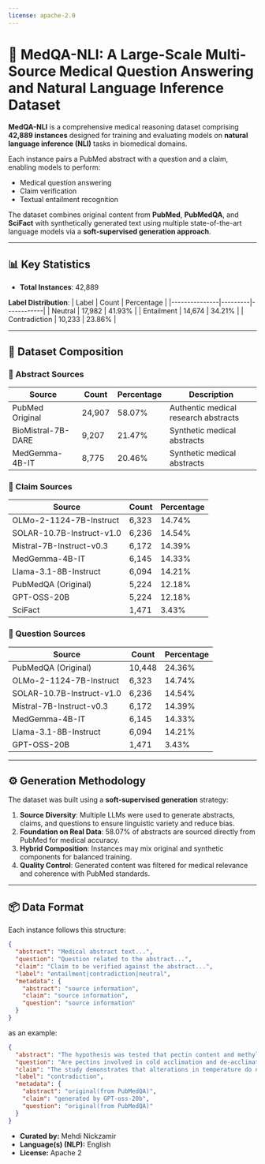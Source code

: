 ```yaml
---
license: apache-2.0
---
```


# 🧠 MedQA-NLI: A Large-Scale Multi-Source Medical Question Answering and Natural Language Inference Dataset

**MedQA-NLI** is a comprehensive medical reasoning dataset comprising **42,889 instances** designed for training and evaluating models on **natural language inference (NLI)** tasks in biomedical domains.

Each instance pairs a PubMed abstract with a question and a claim, enabling models to perform:
- Medical question answering
- Claim verification
- Textual entailment recognition

The dataset combines original content from **PubMed**, **PubMedQA**, and **SciFact** with synthetically generated text using multiple state-of-the-art language models via a **soft-supervised generation approach**.

---

## 📊 Key Statistics

- **Total Instances**: 42,889

**Label Distribution**:
| Label         | Count   | Percentage |
|---------------|---------|------------|
| Neutral       | 17,982  | 41.93%     |
| Entailment    | 14,674  | 34.21%     |
| Contradiction | 10,233  | 23.86%     |

---

## 🧬 Dataset Composition

### 🔹 Abstract Sources
| Source               | Count   | Percentage | Description                          |
|----------------------|---------|------------|--------------------------------------|
| PubMed Original      | 24,907  | 58.07%     | Authentic medical research abstracts |
| BioMistral-7B-DARE   | 9,207   | 21.47%     | Synthetic medical abstracts          |
| MedGemma-4B-IT       | 8,775   | 20.46%     | Synthetic medical abstracts          |

### 🔹 Claim Sources
| Source                      | Count   | Percentage |
|-----------------------------|---------|------------|
| OLMo-2-1124-7B-Instruct     | 6,323   | 14.74%     |
| SOLAR-10.7B-Instruct-v1.0   | 6,236   | 14.54%     |
| Mistral-7B-Instruct-v0.3    | 6,172   | 14.39%     |
| MedGemma-4B-IT              | 6,145   | 14.33%     |
| Llama-3.1-8B-Instruct       | 6,094   | 14.21%     |
| PubMedQA (Original)         | 5,224   | 12.18%     |
| GPT-OSS-20B                 | 5,224   | 12.18%     |
| SciFact                     | 1,471   | 3.43%      |

### 🔹 Question Sources
| Source                      | Count   | Percentage |
|-----------------------------|---------|------------|
| PubMedQA (Original)         | 10,448  | 24.36%     |
| OLMo-2-1124-7B-Instruct     | 6,323   | 14.74%     |
| SOLAR-10.7B-Instruct-v1.0   | 6,236   | 14.54%     |
| Mistral-7B-Instruct-v0.3    | 6,172   | 14.39%     |
| MedGemma-4B-IT              | 6,145   | 14.33%     |
| Llama-3.1-8B-Instruct       | 6,094   | 14.21%     |
| GPT-OSS-20B                 | 1,471   | 3.43%      |

---

## ⚙️ Generation Methodology

The dataset was built using a **soft-supervised generation** strategy:

1. **Source Diversity**: Multiple LLMs were used to generate abstracts, claims, and questions to ensure linguistic variety and reduce bias.
2. **Foundation on Real Data**: 58.07% of abstracts are sourced directly from PubMed for medical accuracy.
3. **Hybrid Composition**: Instances may mix original and synthetic components for balanced training.
4. **Quality Control**: Generated content was filtered for medical relevance and coherence with PubMed standards.

---

## 📦 Data Format

Each instance follows this structure:

```json
{
  "abstract": "Medical abstract text...",
  "question": "Question related to the abstract...",
  "claim": "Claim to be verified against the abstract...",
  "label": "entailment|contradiction|neutral",
  "metadata": {
    "abstract": "source information",
    "claim": "source information",
    "question": "source information"
  }
}
```
as an example:

```json
{
  "abstract": "The hypothesis was tested that pectin content and methylation degree participate in regulation of cell wall mechanical properties and in this way may affect tissue growth and freezing resistance over the course of plant cold acclimation and de-acclimation. Experiments were carried on the leaves of two double-haploid lines of winter oil-seed rape (Brassica napus subsp. oleifera), differing in winter survival and resistance to blackleg fungus (Leptosphaeria maculans)...",
  "question": "Are pectins involved in cold acclimation and de-acclimation of winter oil-seed rape plants?",
  "claim": "The study demonstrates that alterations in temperature do not influence pectin concentration or its degree of methyl esterification within leaf tissues...",
  "label": "contradiction",
  "metadata": {
    "abstract": "original(from PubMedQA)",
    "claim": "generated by GPT-oss-20b",
    "question": "original(from PubMedQA)"
  }
}
```

- **Curated by:** Mehdi Nickzamir
- **Language(s) (NLP):** English
- **License:** Apache 2

